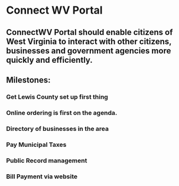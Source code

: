 # Connect WV Portal

## ConnectWV Portal should enable citizens of West Virginia to interact with other citizens, businesses and government agencies more quickly and efficiently.

## Milestones:
### Get Lewis County set up first thing
### Online ordering is first on the agenda.
### Directory of businesses in the area
### Pay Municipal Taxes
### Public Record management
### Bill Payment via website
